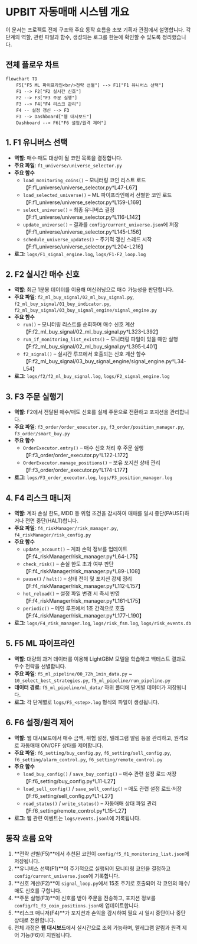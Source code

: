 # UPBIT 자동매매 시스템 개요

이 문서는 프로젝트 전체 구조와 주요 동작 흐름을 초보 기획자 관점에서 설명합니다. 각 단계의 역할, 관련 파일과 함수, 생성되는 로그를 한눈에 확인할 수 있도록 정리했습니다.

## 전체 플로우 차트

```mermaid
flowchart TD
    F5["F5 ML 파이프라인<br/>전략 선별"] --> F1["F1 유니버스 선택"]
    F1 --> F2["F2 실시간 신호"]
    F2 --> F3["F3 주문 실행"]
    F3 --> F4["F4 리스크 관리"]
    F4 -- 설정 갱신 --> F3
    F3 --> Dashboard["웹 대시보드"]
    Dashboard --> F6["F6 설정/원격 제어"]
```

## 1. F1 유니버스 선택
- **역할**: 매수·매도 대상이 될 코인 목록을 결정합니다.
- **주요 파일**: `f1_universe/universe_selector.py`
- **주요 함수**
  - `load_monitoring_coins()` – 모니터링 코인 리스트 로드 【F:f1_universe/universe_selector.py†L47-L67】
  - `load_selected_universe()` – ML 파이프라인에서 선별한 코인 로드 【F:f1_universe/universe_selector.py†L159-L169】
  - `select_universe()` – 최종 유니버스 결정 【F:f1_universe/universe_selector.py†L116-L142】
  - `update_universe()` – 결과를 `config/current_universe.json`에 저장 【F:f1_universe/universe_selector.py†L145-L156】
  - `schedule_universe_updates()` – 주기적 갱신 스레드 시작 【F:f1_universe/universe_selector.py†L204-L216】
- **로그**: `logs/F1_signal_engine.log`, `logs/F1-F2_loop.log`

## 2. F2 실시간 매수 신호
- **역할**: 최근 1분봉 데이터를 이용해 머신러닝으로 매수 가능성을 판단합니다.
- **주요 파일**: `f2_ml_buy_signal/02_ml_buy_signal.py`, `f2_ml_buy_signal/01_buy_indicator.py`, `f2_ml_buy_signal/03_buy_signal_engine/signal_engine.py`
- **주요 함수**
  - `run()` – 모니터링 리스트를 순회하며 매수 신호 계산 【F:f2_ml_buy_signal/02_ml_buy_signal.py†L323-L392】
  - `run_if_monitoring_list_exists()` – 모니터링 파일이 있을 때만 실행 【F:f2_ml_buy_signal/02_ml_buy_signal.py†L395-L401】
  - `f2_signal()` – 실시간 루프에서 호출되는 신호 계산 함수 【F:f2_ml_buy_signal/03_buy_signal_engine/signal_engine.py†L34-L54】
- **로그**: `logs/f2/f2_ml_buy_signal.log`, `logs/F2_signal_engine.log`

## 3. F3 주문 실행기
- **역할**: F2에서 전달된 매수/매도 신호를 실제 주문으로 전환하고 포지션을 관리합니다.
- **주요 파일**: `f3_order/order_executor.py`, `f3_order/position_manager.py`, `f3_order/smart_buy.py`
- **주요 함수**
  - `OrderExecutor.entry()` – 매수 신호 처리 후 주문 실행 【F:f3_order/order_executor.py†L122-L172】
  - `OrderExecutor.manage_positions()` – 보유 포지션 상태 관리 【F:f3_order/order_executor.py†L174-L177】
- **로그**: `logs/F3_order_executor.log`, `logs/F3_position_manager.log`

## 4. F4 리스크 매니저
- **역할**: 계좌 손실 한도, MDD 등 위험 조건을 감시하여 매매를 일시 중단(PAUSE)하거나 전면 중단(HALT)합니다.
- **주요 파일**: `f4_riskManager/risk_manager.py`, `f4_riskManager/risk_config.py`
- **주요 함수**
  - `update_account()` – 계좌 손익 정보를 업데이트 【F:f4_riskManager/risk_manager.py†L64-L75】
  - `check_risk()` – 손실 한도 초과 여부 판단 【F:f4_riskManager/risk_manager.py†L89-L108】
  - `pause()` / `halt()` – 상태 전이 및 포지션 강제 정리 【F:f4_riskManager/risk_manager.py†L112-L157】
  - `hot_reload()` – 설정 파일 변경 시 즉시 반영 【F:f4_riskManager/risk_manager.py†L161-L175】
  - `periodic()` – 메인 루프에서 1초 간격으로 호출 【F:f4_riskManager/risk_manager.py†L177-L190】
- **로그**: `logs/F4_risk_manager.log`, `logs/risk_fsm.log`, `logs/risk_events.db`

## 5. F5 ML 파이프라인
- **역할**: 대량의 과거 데이터를 이용해 LightGBM 모델을 학습하고 백테스트 결과로 우수 전략을 선별합니다.
- **주요 파일**: `f5_ml_pipeline/00_72h_1min_data.py` ~ `10_select_best_strategies.py`, `f5_ml_pipeline/run_pipeline.py`
- **데이터 경로**: `f5_ml_pipeline/ml_data/` 하위 폴더에 단계별 데이터가 저장됩니다.
- **로그**: 각 단계별로 `logs/F5_<step>.log` 형식의 파일이 생성됩니다.

## 6. F6 설정/원격 제어
- **역할**: 웹 대시보드에서 매수 금액, 위험 설정, 텔레그램 알림 등을 관리하고, 원격으로 자동매매 ON/OFF 상태를 제어합니다.
 - **주요 파일**: `f6_setting/buy_config.py`, `f6_setting/sell_config.py`, `f6_setting/alarm_control.py`, `f6_setting/remote_control.py`
 - **주요 함수**
   - `load_buy_config()` / `save_buy_config()` – 매수 관련 설정 로드·저장 【F:f6_setting/buy_config.py†L11-L27】
   - `load_sell_config()` / `save_sell_config()` – 매도 관련 설정 로드·저장 【F:f6_setting/sell_config.py†L1-L27】
   - `read_status()` / `write_status()` – 자동매매 상태 파일 관리 【F:f6_setting/remote_control.py†L15-L27】
- **로그**: 웹 관련 이벤트는 `logs/events.jsonl`에 기록됩니다.

## 동작 흐름 요약
1. **전략 선별(F5)**에서 추천된 코인이 `config/f5_f1_monitoring_list.json`에 저장됩니다.
2. **유니버스 선택(F1)**이 주기적으로 실행되어 모니터링 코인을 결정하고 `config/current_universe.json`에 기록합니다.
3. **신호 계산(F2)**이 `signal_loop.py`에서 15초 주기로 호출되어 각 코인의 매수/매도 신호를 구합니다.
4. **주문 실행(F3)**이 신호를 받아 주문을 전송하고, 포지션 정보를 `config/f1_f3_coin_positions.json`에 업데이트합니다.
5. **리스크 매니저(F4)**가 포지션과 손익을 감시하여 필요 시 일시 중단이나 중단 상태로 전환합니다.
6. 전체 과정은 **웹 대시보드**에서 실시간으로 조회 가능하며, 텔레그램 알림과 원격 제어 기능(F6)이 지원됩니다.

